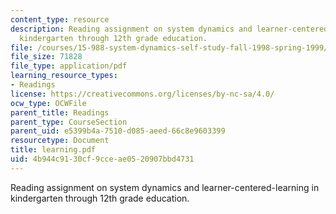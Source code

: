 ```yaml
---
content_type: resource
description: Reading assignment on system dynamics and learner-centered-learning in
  kindergarten through 12th grade education.
file: /courses/15-988-system-dynamics-self-study-fall-1998-spring-1999/4b944c9130cf9cceae0520907bbd4731_learning.pdf
file_size: 71828
file_type: application/pdf
learning_resource_types:
- Readings
license: https://creativecommons.org/licenses/by-nc-sa/4.0/
ocw_type: OCWFile
parent_title: Readings
parent_type: CourseSection
parent_uid: e5399b4a-7510-d085-aeed-66c8e9603399
resourcetype: Document
title: learning.pdf
uid: 4b944c91-30cf-9cce-ae05-20907bbd4731
---
```

Reading assignment on system dynamics and learner-centered-learning in kindergarten through 12th grade education.